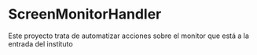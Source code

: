 # ScreenMonitorHandler
Este proyecto trata de automatizar acciones sobre el monitor que está a la entrada del instituto
